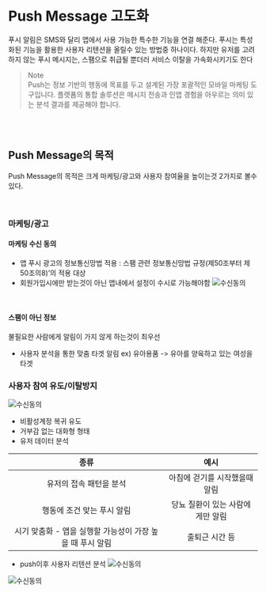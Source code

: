 # Push Message 고도화
푸시 알림은 SMS와 달리 앱에서 사용 가능한 특수한 기능을 연결 해준다.
푸시는 특성화된 기능을 활용한 사용자 리텐션을 올릴수 있는 방법중 하나이다.
하지만 유저를 고려하지 않는 푸시 메시지는, 스팸으로 취급될 뿐더러 서비스 이탈을 가속화시키기도 한다

> Note <br>
Push는 정보 기반의 행동에 목표를 두고 설계된 가장 포괄적인 모바일 마케팅 도구입니다. 플랫폼의 통합 솔루션은 메시지 전송과 인앱 경험을 아우르는 의미 있는 분석 결과를 제공해야 합니다.

<br><br>

## Push Message의 목적
Push Message의 목적은 크게 마케팅/광고와  사용자 참여율을 높이는것 2가지로 볼수 있다.

<br>

### 마케팅/광고
#### 마케팅 수신 동의
- 앱 푸시 광고의 정보통신망법 적용 : 스팸 관련 정보통신망법 규정(제50조부터 제50조의8)’의 적용 대상
- 회원가입시에만 받는것이 아닌 앱내에서 설정이 수시로 가능해야함
![수신동의](https://github.com/muabe/Minor-League/blob/master/health/image/push_img1.png) 

<br>

#### 스팸이 아닌 정보
 불필요한 사람에게 알림이 가지 않게 하는것이 최우선
- 사용자 분석을 통한 맞춤 타겟 알림
 ex) 유아용품 -> 유아를 양육하고 있는 여성을 타겟

 ### 사용자 참여 유도/이탈방지
 ![수신동의](https://github.com/muabe/Minor-League/blob/master/health/image/push_img4.png)
 
 - 비활성계정 복귀 유도
 - 거부감 없는 대화형 형태 
 - 유저 데이터 분석 

| 종류 | 예시 |
| :-----------: | :-----------: |
| 유저의 접속 패턴을 분석 | 아침에 걷기를 시작했을때 알림 | 
| 행동에 조건 맞는  푸시 알림 | 당뇨 질환이 있는 사람에게만 알림  |
| 시기 맞춤화 - 앱을 실행할 가능성이 가장 높을 때 푸시 알림 | 출퇴근 시간 등 |

- push이후 사용자 리텐션 분석
![수신동의](https://github.com/muabe/Minor-League/blob/master/health/image/push_img2.png)

![수신동의](https://github.com/muabe/Minor-League/blob/master/health/image/push_img3.png) 
